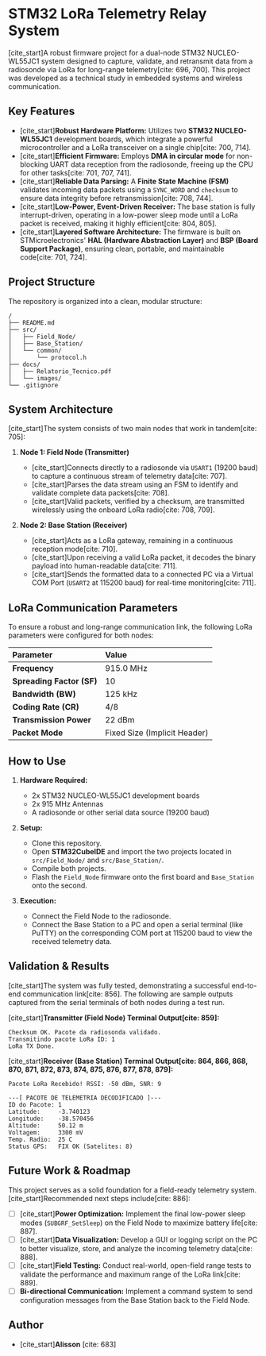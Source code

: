 # STM32 LoRa Telemetry Relay System

[cite_start]A robust firmware project for a dual-node STM32 NUCLEO-WL55JC1 system designed to capture, validate, and retransmit data from a radiosonde via LoRa for long-range telemetry[cite: 696, 700]. This project was developed as a technical study in embedded systems and wireless communication.

## Key Features

- [cite_start]**Robust Hardware Platform:** Utilizes two **STM32 NUCLEO-WL55JC1** development boards, which integrate a powerful microcontroller and a LoRa transceiver on a single chip[cite: 700, 714].
- [cite_start]**Efficient Firmware:** Employs **DMA in circular mode** for non-blocking UART data reception from the radiosonde, freeing up the CPU for other tasks[cite: 701, 707, 741].
- [cite_start]**Reliable Data Parsing:** A **Finite State Machine (FSM)** validates incoming data packets using a `SYNC_WORD` and `checksum` to ensure data integrity before retransmission[cite: 708, 744].
- [cite_start]**Low-Power, Event-Driven Receiver:** The base station is fully interrupt-driven, operating in a low-power sleep mode until a LoRa packet is received, making it highly efficient[cite: 804, 805].
- [cite_start]**Layered Software Architecture:** The firmware is built on STMicroelectronics' **HAL (Hardware Abstraction Layer)** and **BSP (Board Support Package)**, ensuring clean, portable, and maintainable code[cite: 701, 724].

## Project Structure

The repository is organized into a clean, modular structure:

```
/
├── README.md
├── src/
│   ├── Field_Node/
│   ├── Base_Station/
│   └── common/
│       └── protocol.h
├── docs/
│   ├── Relatorio_Tecnico.pdf
│   └── images/
└── .gitignore
```

## System Architecture

[cite_start]The system consists of two main nodes that work in tandem[cite: 705]:

1.  **Node 1: Field Node (Transmitter)**
    * [cite_start]Connects directly to a radiosonde via `USART1` (19200 baud) to capture a continuous stream of telemetry data[cite: 707].
    * [cite_start]Parses the data stream using an FSM to identify and validate complete data packets[cite: 708].
    * [cite_start]Valid packets, verified by a checksum, are transmitted wirelessly using the onboard LoRa radio[cite: 708, 709].

2.  **Node 2: Base Station (Receiver)**
    * [cite_start]Acts as a LoRa gateway, remaining in a continuous reception mode[cite: 710].
    * [cite_start]Upon receiving a valid LoRa packet, it decodes the binary payload into human-readable data[cite: 711].
    * [cite_start]Sends the formatted data to a connected PC via a Virtual COM Port (`USART2` at 115200 baud) for real-time monitoring[cite: 711].

## LoRa Communication Parameters

To ensure a robust and long-range communication link, the following LoRa parameters were configured for both nodes:

| Parameter               | Value      |
|:------------------------|:-----------|
| **Frequency** | 915.0 MHz  |
| **Spreading Factor (SF)** | 10         |
| **Bandwidth (BW)** | 125 kHz    |
| **Coding Rate (CR)** | 4/8        |
| **Transmission Power** | 22 dBm     |
| **Packet Mode** | Fixed Size (Implicit Header) |

## How to Use

1.  **Hardware Required:**
    * 2x STM32 NUCLEO-WL55JC1 development boards
    * 2x 915 MHz Antennas
    * A radiosonde or other serial data source (19200 baud)

2.  **Setup:**
    * Clone this repository.
    * Open **STM32CubeIDE** and import the two projects located in `src/Field_Node/` and `src/Base_Station/`.
    * Compile both projects.
    * Flash the `Field_Node` firmware onto the first board and `Base_Station` onto the second.

3.  **Execution:**
    * Connect the Field Node to the radiosonde.
    * Connect the Base Station to a PC and open a serial terminal (like PuTTY) on the corresponding COM port at 115200 baud to view the received telemetry data.

## Validation & Results

[cite_start]The system was fully tested, demonstrating a successful end-to-end communication link[cite: 856]. The following are sample outputs captured from the serial terminals of both nodes during a test run.

[cite_start]**Transmitter (Field Node) Terminal Output[cite: 859]:**
```
Checksum OK. Pacote da radiosonda validado.
Transmitindo pacote LoRa ID: 1
LoRa TX Done.
```

[cite_start]**Receiver (Base Station) Terminal Output[cite: 864, 866, 868, 870, 871, 872, 873, 874, 875, 876, 877, 878, 879]:**
```
Pacote LoRa Recebido! RSSI: -50 dBm, SNR: 9

---[ PACOTE DE TELEMETRIA DECODIFICADO ]---
ID do Pacote: 1
Latitude:     -3.740123
Longitude:    -38.570456
Altitude:     50.12 m
Voltagem:     3300 mV
Temp. Radio:  25 C
Status GPS:   FIX OK (Satelites: 8)
```

## Future Work & Roadmap

This project serves as a solid foundation for a field-ready telemetry system. [cite_start]Recommended next steps include[cite: 886]:

- [ ] [cite_start]**Power Optimization:** Implement the final low-power sleep modes (`SUBGRF_SetSleep`) on the Field Node to maximize battery life[cite: 887].
- [ ] [cite_start]**Data Visualization:** Develop a GUI or logging script on the PC to better visualize, store, and analyze the incoming telemetry data[cite: 888].
- [ ] [cite_start]**Field Testing:** Conduct real-world, open-field range tests to validate the performance and maximum range of the LoRa link[cite: 889].
- [ ] **Bi-directional Communication:** Implement a command system to send configuration messages from the Base Station back to the Field Node.

## Author

- [cite_start]**Alisson** [cite: 683]
